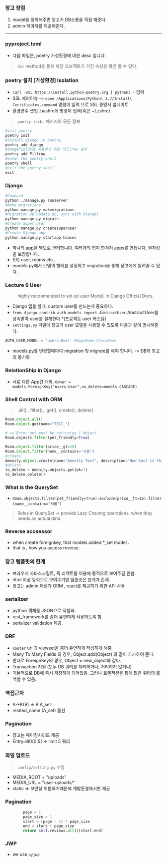 ### 장고 장점
1. model을 정의해주면 장고가 DB소통을 직접 해준다.
2. admin 페이지를 제공해준다.
---
### pyproject.toml
- 다음 파일은, poetry 가상환경에 대한 desc 입니다.

> `dir` method을 통해 해당 오브젝트가 가진 속성을 확인 할 수 있다.

### poetry 설치 [가상환경] Isolation
- `curl -sSL https://install.python-poetry.org | python3 -` 입력
- SSL 에러이슈 
    -> `open /Applications/Python\ 3.7/Install\ Certificates.command` 명령어 입력 으로 SSL 증명서 업데이트
- 환경변수 셋업 .bashrc에 명령어 입력(혹은 ~/.zshrc)

>`poetry.lock` : 패키지의 모든 정보

```python
#init poetry
poetry init
#install django in poetry 
poetry add django
#ImageFields를 사용하기 위한 Pillrow 설치
poetry add Pillrow
#enter the poetry shell
poetry shell 
#exit the poetry shell
exit
```

### Django
```python
#Command
python ./manage.py runserver
#make migrations 
python manage.py makemigrations
#Migration DB(update DB, sync with django)
python manage.py migrate
#Create Super User
python manage.py createsuperuser
#Create Django app
python manage.py startapp houses
```
- 하나의 app을 별도로 관리합니다. 여러개의 앱이 합쳐져 apps를 만듭니다. 원자성을 보장합니다.
- EX) user, rooms etc...
- models.py에서 모델의 형태를 설정하고 migration을 통해 장고에게 알려줄 수 있다.

### Lecture 6 User
> highly recoomended to set up user Model. in Django Official Docs.
- Django 앱을 할때, custom user를 만드는게 중요하다.
- `from django.contrib.auth.models import AbstractUser` AbstractUser를 상속받아 user를 설계한다.*(프로젝트 user 커스텀)
- `settings.py` 파일에 장고가 user 모델을 사용할 수 있도록 다음과 같이 명시해준다.
```python
AUTH_USER_MODEL = 'users.User' #AppsName.ClassName
```
- models.py를 변경할때마다 migration 및 migrate를 해야 합니다. -> DB와 장고의 동기화
### RelationShip in Django
- 서로 다른 App간 대화.
`Owner = models.ForeignKey("users.User",on_delete=models.CASCADE)`  

### Shell Control with ORM
> .all(), .filter(), .get(), create(), delete()
```python
Room.object.all()
Room.object.get(name="TEST_")

# => Error get must be retruning 1 object
Room.objects.filter(pet_friendly=True)

Room.object.filter(price__gt=15)
Room.object.filter(name__contains="서울")
#create
Amenity.object.create(name="Amenity Test", description="How Cool is this.!")
#delete
to_delete = Amenity.objects.get(pk=7)
to_delete.delete() 
```

### What is the QuerySet
- `Room.objects.filter(pet_friendly=True).exclude(price__lt=15).filter(name__contains="서울")`
> Roles in QuerySet -> provide Lazy Chainng operations, when they needs an actual data.

### Reverse accsessor
-  when create foreignkey, that models added *_set model . 
- that is , how you access reverse.

### 장고 템플릿의 한계
- 브라우저 자바스크립트, 즉 리액트를 이용해 동적으로 보여주길 원함.
- html 이상 동적으로 보여주기엔 템플릿은 한계가 존재.
- 장고는 admin 패널과 ORM , react를 제공하기 위한 API 사용

### serializer 
- python 객체를 JSON으로 직렬화.
- rest_framework를 좀더 유연하게 사용하도록 함.
- serializer validation 제공.

### DRF
- `Router` url 과 viewset을 좀더 유연하게 작성하게 해줌
- Many To Many Fields 의 경우, Object.add(Object) 와 같이 추가하여 준다.
- 반대로 ForeignKey의 경우, Object = new_object와 같다.
- Transaction 지원 (모두 DB 쿼리를 처리하거나, 처리하지 않거나)
- 기본적으로 DB에 즉시 저장하게 되어있음. 그러나 트랜잭션을 통해 많은 쿼리의 롤백할 수 있음.

### 역접근자
- A-FK(B) => B.A_set
- related_name (A_set) 옵션

### Pagination
- 장고는 페이징처리도 제공
- Èntry.all()[0:5] => limit 5 쿼리

### 파일 업로드
> `config/setting.py` 수정
- MEDIA_ROOT = "uploads"
- MEDIA_URL = "user-uploads/"
- static => 보안상 위험하기때문에 개발환경에서만 제공

### Pagination
```python
        page = 1
        page_size = 1
        start = (page - 1) * page_size
        end = start + page_size
        return self.reviews.all()[start:end]
```

### JWP
- we use `pyjwp`

